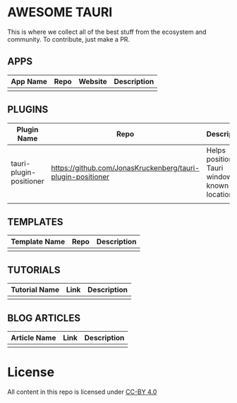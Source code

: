 # AWESOME TAURI

This is where we collect all of the best stuff from the ecosystem and community. To contribute, just make a PR.


## APPS
| App Name | Repo | Website | Description |
| - | - | - | - |
| | | |

## PLUGINS
| Plugin Name | Repo | Description |
|-|-|-|
| tauri-plugin-positioner | https://github.com/JonasKruckenberg/tauri-plugin-positioner | Helps positioning Tauri windows at known locations |
| | |

## TEMPLATES
| Template Name | Repo | Description |
| - | - | - |
| | |

## TUTORIALS
| Tutorial Name | Link | Description |
| - | - | - |
| | |

## BLOG ARTICLES
| Article Name | Link | Description |
| - | - | - |
| | |

# License
All content in this repo is licensed under [CC-BY 4.0](https://creativecommons.org/licenses/by/4.0/)
